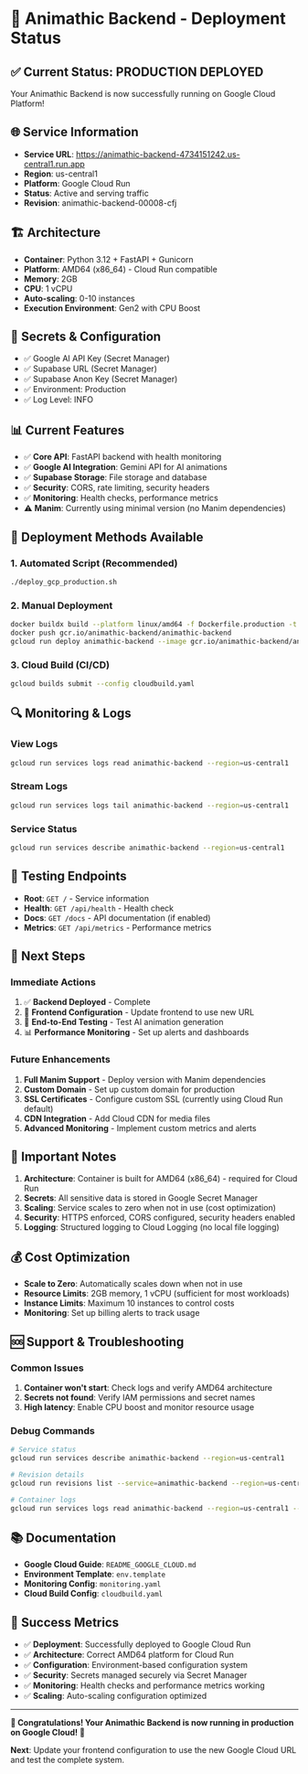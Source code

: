 # 🚀 Animathic Backend - Deployment Status

## ✅ **Current Status: PRODUCTION DEPLOYED**

Your Animathic Backend is now successfully running on Google Cloud Platform!

## 🌐 **Service Information**

- **Service URL**: https://animathic-backend-4734151242.us-central1.run.app
- **Region**: us-central1
- **Platform**: Google Cloud Run
- **Status**: Active and serving traffic
- **Revision**: animathic-backend-00008-cfj

## 🏗️ **Architecture**

- **Container**: Python 3.12 + FastAPI + Gunicorn
- **Platform**: AMD64 (x86_64) - Cloud Run compatible
- **Memory**: 2GB
- **CPU**: 1 vCPU
- **Auto-scaling**: 0-10 instances
- **Execution Environment**: Gen2 with CPU Boost

## 🔐 **Secrets & Configuration**

- ✅ Google AI API Key (Secret Manager)
- ✅ Supabase URL (Secret Manager)
- ✅ Supabase Anon Key (Secret Manager)
- ✅ Environment: Production
- ✅ Log Level: INFO

## 📊 **Current Features**

- ✅ **Core API**: FastAPI backend with health monitoring
- ✅ **Google AI Integration**: Gemini API for AI animations
- ✅ **Supabase Storage**: File storage and database
- ✅ **Security**: CORS, rate limiting, security headers
- ✅ **Monitoring**: Health checks, performance metrics
- ⚠️ **Manim**: Currently using minimal version (no Manim dependencies)

## 🚀 **Deployment Methods Available**

### 1. **Automated Script** (Recommended)

```bash
./deploy_gcp_production.sh
```

### 2. **Manual Deployment**

```bash
docker buildx build --platform linux/amd64 -f Dockerfile.production -t gcr.io/animathic-backend/animathic-backend .
docker push gcr.io/animathic-backend/animathic-backend
gcloud run deploy animathic-backend --image gcr.io/animathic-backend/animathic-backend --platform managed --region us-central1 --allow-unauthenticated --memory 2Gi --cpu 1 --timeout 300 --port 8080 --execution-environment=gen2 --cpu-boost --min-instances 0 --max-instances 10 --set-env-vars "ENVIRONMENT=production,LOG_LEVEL=INFO" --set-secrets "GOOGLE_AI_API_KEY=GOOGLE_AI_API_KEY:latest,SUPABASE_URL=SUPABASE_URL:latest,SUPABASE_ANON_KEY=SUPABASE_ANON_KEY:latest"
```

### 3. **Cloud Build (CI/CD)**

```bash
gcloud builds submit --config cloudbuild.yaml
```

## 🔍 **Monitoring & Logs**

### View Logs

```bash
gcloud run services logs read animathic-backend --region=us-central1
```

### Stream Logs

```bash
gcloud run services logs tail animathic-backend --region=us-central1
```

### Service Status

```bash
gcloud run services describe animathic-backend --region=us-central1
```

## 🧪 **Testing Endpoints**

- **Root**: `GET /` - Service information
- **Health**: `GET /api/health` - Health check
- **Docs**: `GET /docs` - API documentation (if enabled)
- **Metrics**: `GET /api/metrics` - Performance metrics

## 🔄 **Next Steps**

### Immediate Actions

1. ✅ **Backend Deployed** - Complete
2. 🔄 **Frontend Configuration** - Update frontend to use new URL
3. 🧪 **End-to-End Testing** - Test AI animation generation
4. 📊 **Performance Monitoring** - Set up alerts and dashboards

### Future Enhancements

1. **Full Manim Support** - Deploy version with Manim dependencies
2. **Custom Domain** - Set up custom domain for production
3. **SSL Certificates** - Configure custom SSL (currently using Cloud Run default)
4. **CDN Integration** - Add Cloud CDN for media files
5. **Advanced Monitoring** - Implement custom metrics and alerts

## 🚨 **Important Notes**

1. **Architecture**: Container is built for AMD64 (x86_64) - required for Cloud Run
2. **Secrets**: All sensitive data is stored in Google Secret Manager
3. **Scaling**: Service scales to zero when not in use (cost optimization)
4. **Security**: HTTPS enforced, CORS configured, security headers enabled
5. **Logging**: Structured logging to Cloud Logging (no local file logging)

## 💰 **Cost Optimization**

- **Scale to Zero**: Automatically scales down when not in use
- **Resource Limits**: 2GB memory, 1 vCPU (sufficient for most workloads)
- **Instance Limits**: Maximum 10 instances to control costs
- **Monitoring**: Set up billing alerts to track usage

## 🆘 **Support & Troubleshooting**

### Common Issues

1. **Container won't start**: Check logs and verify AMD64 architecture
2. **Secrets not found**: Verify IAM permissions and secret names
3. **High latency**: Enable CPU boost and monitor resource usage

### Debug Commands

```bash
# Service status
gcloud run services describe animathic-backend --region=us-central1

# Revision details
gcloud run revisions list --service=animathic-backend --region=us-central1

# Container logs
gcloud run services logs read animathic-backend --region=us-central1 --limit=50
```

## 📚 **Documentation**

- **Google Cloud Guide**: `README_GOOGLE_CLOUD.md`
- **Environment Template**: `env.template`
- **Monitoring Config**: `monitoring.yaml`
- **Cloud Build Config**: `cloudbuild.yaml`

## 🎉 **Success Metrics**

- ✅ **Deployment**: Successfully deployed to Google Cloud Run
- ✅ **Architecture**: Correct AMD64 platform for Cloud Run
- ✅ **Configuration**: Environment-based configuration system
- ✅ **Security**: Secrets managed securely via Secret Manager
- ✅ **Monitoring**: Health checks and performance metrics working
- ✅ **Scaling**: Auto-scaling configuration optimized

---

**🎊 Congratulations! Your Animathic Backend is now running in production on Google Cloud! 🎊**

**Next**: Update your frontend configuration to use the new Google Cloud URL and test the complete system.
